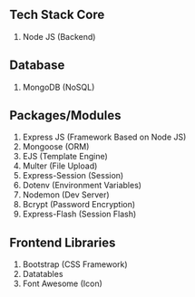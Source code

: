 Tech Stack Core
----------------------------
1. Node JS (Backend)

Database
----------------------------
1. MongoDB (NoSQL)

Packages/Modules
----------------------------
1. Express JS (Framework Based on Node JS)
2. Mongoose (ORM)
3. EJS  (Template Engine)
4. Multer (File Upload)
5. Express-Session (Session)
6. Dotenv (Environment Variables)
7. Nodemon (Dev Server)
8. Bcrypt (Password Encryption)
9. Express-Flash (Session Flash)

Frontend Libraries
----------------------------
1. Bootstrap (CSS Framework)
2. Datatables 
3. Font Awesome (Icon)
